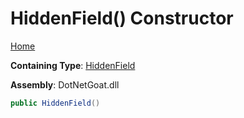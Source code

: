 # HiddenField\(\) Constructor

[Home](../../../../../README.md)

**Containing Type**: [HiddenField](../README.md)

**Assembly**: DotNetGoat\.dll

```csharp
public HiddenField()
```

